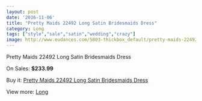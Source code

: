 ```yaml
---
layout: post
date: '2016-11-06'
title: "Pretty Maids 22492 Long Satin Bridesmaids Dress"
category: Long
tags: ["style","sale","satin","wedding","crazy"]
image: http://www.eudances.com/5803-thickbox_default/pretty-maids-22492-long-satin-bridesmaids-dress.jpg
---
```

Pretty Maids 22492 Long Satin Bridesmaids Dress

On Sales: **$233.99**
<a href="https://www.eudances.com/en/long/2035-pretty-maids-22492-long-satin-bridesmaids-dress.html"><amp-img layout="responsive" width="600" height="600" src="//www.eudances.com/5803-thickbox_default/pretty-maids-22492-long-satin-bridesmaids-dress.jpg" alt="Pretty Maids 22492 Long Satin Bridesmaids Dress 0" /></a>

Buy it: [Pretty Maids 22492 Long Satin Bridesmaids Dress](https://www.eudances.com/en/long/2035-pretty-maids-22492-long-satin-bridesmaids-dress.html "Pretty Maids 22492 Long Satin Bridesmaids Dress")

View more: [Long](https://www.eudances.com/en/21-long "Long")